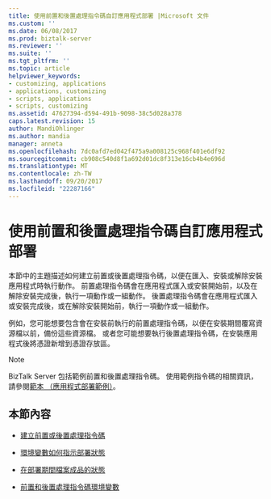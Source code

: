 ```yaml
---
title: 使用前置和後置處理指令碼自訂應用程式部署 |Microsoft 文件
ms.custom: ''
ms.date: 06/08/2017
ms.prod: biztalk-server
ms.reviewer: ''
ms.suite: ''
ms.tgt_pltfrm: ''
ms.topic: article
helpviewer_keywords:
- customizing, applications
- applications, customizing
- scripts, applications
- scripts, customizing
ms.assetid: 47627394-d594-491b-9098-38c5d028a378
caps.latest.revision: 15
author: MandiOhlinger
ms.author: mandia
manager: anneta
ms.openlocfilehash: 7dc0afd7ed042f475a9a008125c968f401e6df92
ms.sourcegitcommit: cb908c540d8f1a692d01dc8f313e16cb4b4e696d
ms.translationtype: MT
ms.contentlocale: zh-TW
ms.lasthandoff: 09/20/2017
ms.locfileid: "22287166"
---
```

# <a name="using-pre--and-post-processing-scripts-to-customize-application-deployment"></a>使用前置和後置處理指令碼自訂應用程式部署
本節中的主題描述如何建立前置或後置處理指令碼，以便在匯入、安裝或解除安裝應用程式時執行動作。 前置處理指令碼會在應用程式匯入或安裝開始前，以及在解除安裝完成後，執行一項動作或一組動作。 後置處理指令碼會在應用程式匯入或安裝完成後，或在解除安裝開始前，執行一項動作或一組動作。  
  
 例如，您可能想要包含會在安裝前執行的前置處理指令碼，以便在安裝期間覆寫資源檔以前，備份這些資源檔。 或者您可能想要執行後置處理指令碼，在安裝應用程式後將憑證新增到憑證存放區。  
  
> [!NOTE]
>  BizTalk Server 包括範例前置和後置處理指令碼。 使用範例指令碼的相關資訊，請參閱[範本 （應用程式部署範例）](../core/template-application-deployment-sample.md)。  
  
## <a name="in-this-section"></a>本節內容  
  
-   [建立前置或後置處理指令碼](../core/creating-a-pre-or-post-processing-script.md)  
  
-   [環境變數如何指示部署狀態](../core/how-environment-variables-indicate-deployment-state.md)  
  
-   [在部署期間檔案成品的狀態](../core/status-of-file-artifacts-during-deployment.md)  
  
-   [前置和後置處理指令碼環境變數](../core/pre-and-post-processing-script-environment-variables.md)